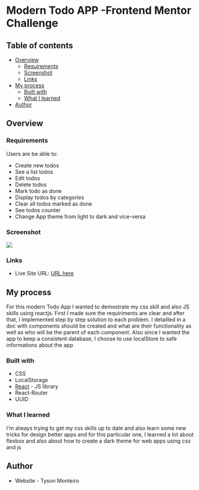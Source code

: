 # Modern Todo APP -Frontend Mentor Challenge

## Table of contents

- [Overview](#overview)
  - [Requirements](#the-challenge)
  - [Screenshot](#screenshot)
  - [Links](#links)
- [My process](#my-process)
  - [Built with](#built-with)
  - [What I learned](#what-i-learned)
- [Author](#author)

## Overview

### Requirements

Users are be able to:

- Create new todos
- See a list todos
- Edit todos
- Delete todos
- Mark todo as done
- Display todos by categories
- Clear all todos marked as done
- See todos counter
- Change App theme from light to dark and vice-versa

### Screenshot

![](https://user-images.githubusercontent.com/29797099/151510306-d33ddd55-5ff2-4b84-a58b-e46acf7eb349.png)

### Links

- Live Site URL: [URL here](https://todo-react-localstorage-tyson.netlify.app/)

## My process

For this modern Todo App I wanted to demostrate my css skill and also JS skills using reactjs. First I made sure the requiriments are clear and after that, I implemented step by step solution to each problem.
I detailled in a doc with components should be created and what are their functionality as well as who will be the parent of each component. Also since I wanted the app to keep a consistent database, I choose to use localStore to safe informations about the app

### Built with

- CSS
- LocalStorage
- [React](https://reactjs.org/) - JS library
- React-Router
- UUID

### What I learned

I'm always trying to get my css skills up to date and also learn some new tricks for design better apps and for this particular one, I learned a lot about flexbox and also about how to create a dark theme for web apps using css and js

## Author

- Website - Tyson Monteiro
